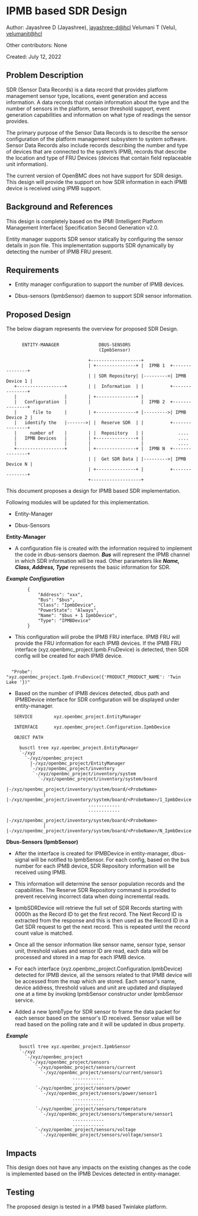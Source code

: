 # IPMB based SDR Design

Author:
  Jayashree D (Jayashree), [jayashree-d@hcl](mailto:jayashree-d@hcl.com)
  Velumani T (Velu),  [velumanit@hcl](mailto:velumanit@hcl.com)

Other contributors: None

Created: July 12, 2022

## Problem Description

SDR (Sensor Data Records) is a data record that provides platform management
sensor type, locations, event generation and access information. A data
records that contain information about the type and the number of sensors in
the platform, sensor threshold support, event generation capabilities and
information on what type of readings the sensor provides.

The primary purpose of the Sensor Data Records is to describe the sensor
configuration of the platform management subsystem to system software. Sensor
Data Records also include records describing the number and type of devices
that are connected to the system’s IPMB, records that describe the location
and type of FRU Devices (devices that contain field replaceable unit
information).

The current version of OpenBMC does not have support for SDR design. This
design will provide the support on how SDR information in each IPMB device
is received using IPMB support.

## Background and References

This design is completely based on the IPMI (Intelligent Platform Management
Interface) Specification Second Generation v2.0.

Entity manager supports SDR sensor statically by configuring the sensor details
in json file. This implementation supports SDR dynamically by detecting the
number of IPMB FRU present.

## Requirements

 - Entity manager configuration to support the number of IPMB devices.

 - Dbus-sensors (IpmbSensor) daemon to support SDR sensor information.

## Proposed Design

The below diagram represents the overview for proposed SDR Design.

```

      ENTITY-MANAGER               DBUS-SENSORS
                                   (IpmbSensor)

                               +-------------------+
                               | +---------------+ |  IPMB 1  +---------------+
                               | | SDR Repository| |--------->| IPMB Device 1 |
   +------------------+        | |  Information  | |          +---------------+
   |                  |        | +---------------+ |
   |   Configuration  |        |                   |  IPMB 2  +---------------+
   |      file to     |        | +---------------+ |--------->| IPMB Device 2 |
   |   identify the   |------->| |  Reserve SDR  | |          +---------------+
   |     number of    |        | |  Repository   | |             ....
   |   IPMB Devices   |        | +---------------+ |             ....
   |                  |        |                   |             ....
   +------------------+        | +---------------+ |  IPMB N  +---------------+
                               | |  Get SDR Data | |--------->| IPMB Device N |
                               | +---------------+ |          +---------------+
                               +-------------------+

```

This document proposes a design for IPMB based SDR implementation.

Following modules will be updated for this implementation.

 - Entity-Manager

 - Dbus-Sensors

**Entity-Manager**

 - A configuration file is created with the information required to implement the
   code in dbus-sensors daemon. ***Bus*** will represent the IPMB channel in which
   SDR information will be read. Other parameters like ***Name, Class, Address, Type***
   represents the basic information for SDR.

***Example Configuration***

```
        {
            "Address": "xxx",
            "Bus": "$bus",
            "Class": "IpmbDevice",
            "PowerState": "Always",
            "Name": "$bus + 1 IpmbDevice",
            "Type": "IPMBDevice"
        }
```

 - This configuration will probe the IPMB FRU interface. IPMB FRU will provide
   the FRU information for each IPMB devices. If the IPMB FRU interface
   (xyz.openbmc_project.Ipmb.FruDevice) is detected, then SDR config will be
   created for each IPMB device.

```

  "Probe": "xyz.openbmc_project.Ipmb.FruDevice({'PRODUCT_PRODUCT_NAME': 'Twin Lake '})"

```

 - Based on the number of IPMB devices detected, dbus path and IPMBDevice
   interface for SDR configuration will be displayed under entity-manager.

```
   SERVICE        xyz.openbmc_project.EntityManager

   INTERFACE      xyz.openbmc_project.Configuration.IpmbDevice

   OBJECT PATH

     busctl tree xyz.openbmc_project.EntityManager
     `-/xyz
       `-/xyz/openbmc_project
         |-/xyz/openbmc_project/EntityManager
         `-/xyz/openbmc_project/inventory
          `-/xyz/openbmc_project/inventory/system
            `-/xyz/openbmc_project/inventory/system/board
              |-/xyz/openbmc_project/inventory/system/board/<ProbeName>
              | |-/xyz/openbmc_project/inventory/system/board/<ProbeName>/1_IpmbDevice
                               ............
                               ............
              |-/xyz/openbmc_project/inventory/system/board/<ProbeName>
              | |-/xyz/openbmc_project/inventory/system/board/<ProbeName>/N_IpmbDevice

```

**Dbus-Sensors (IpmbSensor)**

 - After the interface is created for IPMBDevice in entity-manager, dbus-signal
   will be notified to IpmbSensor. For each config, based on the bus number for
   each IPMB device, SDR Repository information will be received using IPMB.

 - This information will determine the sensor population records and the
   capabilities. The Reserve SDR Repository command is provided to prevent
   receiving incorrect data when doing incremental reads.

 - IpmbSDRDevice will retrieve the full set of SDR Records starting with 0000h
   as the Record ID to get the first record. The Next Record ID is extracted
   from the response and this is then used as the Record ID in a Get SDR
   request to get the next record. This is repeated until the record count
   value is matched.

 - Once all the sensor information like sensor name, sensor type, sensor unit,
   threshold values and sensor ID are read, each data will be processed and
   stored in a map for each IPMB device.

 - For each interface (xyz.openbmc_project.Configuration.IpmbDevice) detected for
   IPMB device, all the sensors related to that IPMB device will be accessed from
   the map which are stored. Each sensor's name, device address, threshold values
   and unit are updated and displayed one at a time by invoking IpmbSensor
   constructor under IpmbSensor service.

 - Added a new IpmbType for SDR sensor to frame the data packet for each sensor
   based on the sensor's ID received. Sensor value will be read based on the
   polling rate and it will be updated in dbus property.

***Example***

```
     busctl tree xyz.openbmc_project.IpmbSensor
     `-/xyz
       `-/xyz/openbmc_project
         `-/xyz/openbmc_project/sensors
           `-/xyz/openbmc_project/sensors/current
             `-/xyz/openbmc_project/sensors/current/sensor1
                         ............
                         ............
           `-/xyz/openbmc_project/sensors/power
             `-/xyz/openbmc_project/sensors/power/sensor1
                         ............
                         ............
           `-/xyz/openbmc_project/sensors/temperature
             `-/xyz/openbmc_project/sensors/temperature/sensor1
                         ............
                         ............
           `-/xyz/openbmc_project/sensors/voltage
             `-/xyz/openbmc_project/sensors/voltage/sensor1
```

## Impacts

This design does not have any impacts on the existing changes as the code is
implemented based on the IPMB Devices detected in entity-manager.

## Testing
The proposed design is tested in a IPMB based Twinlake platform.
